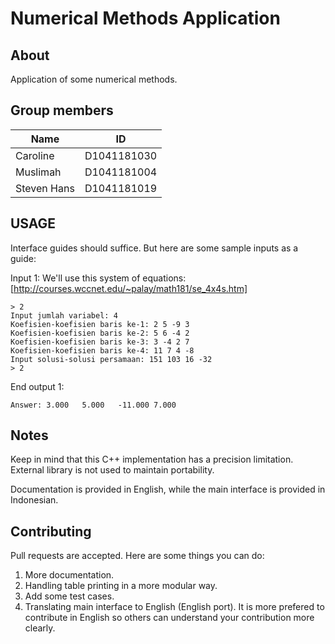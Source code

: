 # Numerical Methods Application

## About

Application of some numerical methods.

## Group members

Name | ID
--- | ---
Caroline | D1041181030
Muslimah | D1041181004
Steven Hans | D1041181019

## USAGE

Interface guides should suffice. But here are some sample inputs as a guide:

Input 1:
We'll use this system of equations: [http://courses.wccnet.edu/~palay/math181/se_4x4s.htm]
```
> 2
Input jumlah variabel: 4
Koefisien-koefisien baris ke-1: 2 5 -9 3
Koefisien-koefisien baris ke-2: 5 6 -4 2
Koefisien-koefisien baris ke-3: 3 -4 2 7
Koefisien-koefisien baris ke-4: 11 7 4 -8
Input solusi-solusi persamaan: 151 103 16 -32
> 2
```

End output 1:
```
Answer: 3.000   5.000   -11.000 7.000
```

## Notes

Keep in mind that this C++ implementation has a precision 
limitation. External library is not used to maintain portability.

Documentation is provided in English, while the main interface is provided in Indonesian.

## Contributing

Pull requests are accepted. Here are some things you can do:

1. More documentation.
2. Handling table printing in a more modular way.
3. Add some test cases.
4. Translating main interface to English (English port).
It is more prefered to contribute in English so others can understand your contribution more clearly.



